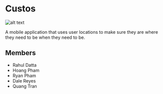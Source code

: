 # Custos
![alt text](https://i.imgur.com/MYQLH3o.png)

A mobile application that uses user locations to make sure they are where they need to be when they need to be.


## Members
* Rahul Datta
* Hoang Pham
* Ryan Pham
* Dale Reyes
* Quang Tran
